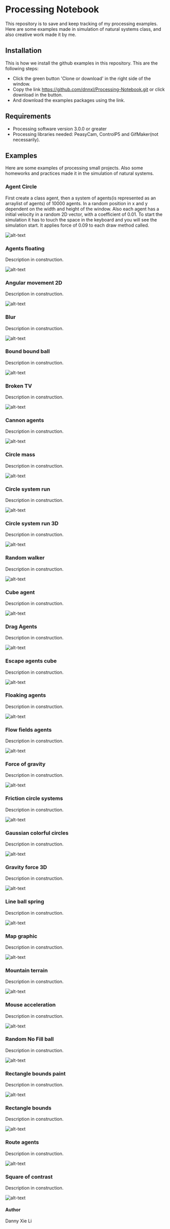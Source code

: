 # Processing Notebook
This repository is to save and keep tracking of my processing examples. Here are some examples made in simulation of natural systems class, and also creative work made it by me. 



## Installation
This is how we install the github examples in this repository. This are the following steps:
* Click the green button 'Clone or download' in the right side of the window. 
* Copy the link https://github.com/dnnxl/Processing-Notebook.git or click download in the button.
* And download the examples packages using the link.

## Requirements
* Processing software version 3.0.0 or greater
* Processing libraries needed: PeasyCam, ControlP5 and GifMaker(not necessarily).

## Examples
Here are some examples of processing small projects. Also some homeworks and practices made it in the simulation of natural systems.

### Agent Circle
First create a class agent, then a system of agents(is represented as an arraylist of agents) of 10000 agents. In a random position in x and y dependent on the width and height of the window. Also each agent has a initial velocity in a random 2D vector, with a coefficient of 0.01. To start the simulation it has to touch the space in the keyboard and you will see the simulation start. It applies force of 0.09 to each draw method called.

![alt-text](https://github.com/dnnxl/Processing-Notebook/blob/master/Images/Agents%20circle.gif)

### Agents floating
Description in construction. 

![alt-text](https://github.com/dnnxl/Processing-Notes/blob/master/Images/Agents%20floating.gif)

### Angular movement 2D
Description in construction. 

![alt-text](https://github.com/dnnxl/Processing-Notebook/blob/master/Images/Angular%20movement%202D.gif)

### Blur
Description in construction. 

![alt-text](https://github.com/dnnxl/Processing-Notes/blob/master/Images/Blur.gif)

### Bound bound ball
Description in construction. 

![alt-text](https://github.com/dnnxl/Processing-Notes/blob/master/Images/Bound%20bound%20ball.gif)

### Broken TV
Description in construction.

![alt-text](https://github.com/dnnxl/Processing-Notes/blob/master/Images/Broken%20TV.gif)

### Cannon agents
Description in construction.

![alt-text](https://github.com/dnnxl/Processing-Notebook/blob/master/Images/Cannon%20agents.gif)

### Circle mass
Description in construction. 

![alt-text](https://github.com/dnnxl/Processing-Notebook/blob/master/Images/Circle%20mass.gif)

### Circle system run
Description in construction. 

![alt-text](https://github.com/dnnxl/Processing-Notes/blob/master/Images/Circle%20system%20run.gif)

### Circle system run 3D
Description in construction. 

![alt-text](https://github.com/dnnxl/Processing-Notes/blob/master/Images/Circle%20run%20system%203D.gif)

### Random walker
Description in construction. 

![alt-text](https://github.com/dnnxl/Processing-Notebook/blob/master/Images/Random%20walker.gif)

### Cube agent	
Description in construction. 

![alt-text](https://github.com/dnnxl/Processing-Notebook/blob/master/Images/Cube%20agent.gif)

### Drag Agents	
Description in construction. 

![alt-text](https://github.com/dnnxl/Processing-Notebook/blob/master/Images/Drag%20Agents.gif)

### Escape agents cube
Description in construction. 

![alt-text](https://github.com/dnnxl/Processing-Notebook/blob/master/Images/Escape%20agents%20cube.gif)

### Floaking agents
Description in construction. 

![alt-text](https://github.com/dnnxl/Processing-Notebook/blob/master/Images/Floaking%20agents.gif)

### Flow fields agents
Description in construction. 

![alt-text](https://github.com/dnnxl/Processing-Notebook/blob/master/Images/Flow%20fields%20agents.gif)

### Force of gravity
Description in construction. 

![alt-text](https://github.com/dnnxl/Processing-Notebook/blob/master/Images/Force%20of%20gravity.gif)

### Friction circle systems
Description in construction. 

![alt-text](https://github.com/dnnxl/Processing-Notebook/blob/master/Images/Friction%20circle%20system.gif)


### Gaussian colorful circles
Description in construction. 

![alt-text](https://github.com/dnnxl/Processing-Notebook/blob/master/Images/Gaussian%20colorful%20circles.gif)

### Gravity force 3D
Description in construction. 

![alt-text](https://github.com/dnnxl/Processing-Notebook/blob/master/Images/Gravity%20force.gif)

### Line ball spring
Description in construction. 

![alt-text](https://github.com/dnnxl/Processing-Notebook/blob/master/Images/Line%20ball%20spring.gif)

### Map graphic
Description in construction. 

![alt-text](https://github.com/dnnxl/Processing-Notebook/blob/master/Images/Map%20graphic.gif)

### Mountain terrain
Description in construction. 

![alt-text](https://github.com/dnnxl/Processing-Notebook/blob/master/Images/Mountain%20terrain.gif)

### Mouse acceleration
Description in construction. 

![alt-text](https://github.com/dnnxl/Processing-Notebook/blob/master/Images/Mouse%20acceleration.gif)

### Random No Fill ball
Description in construction.

![alt-text](https://github.com/dnnxl/Processing-Notebook/blob/master/Images/Random%20No%20Fill%20ball.gif)

### Rectangle bounds paint
Description in construction. 

![alt-text](https://github.com/dnnxl/Processing-Notebook/blob/master/Images/Rectangle%20bounds%20paint.gif)

### Rectangle bounds
Description in construction. 

![alt-text](https://github.com/dnnxl/Processing-Notebook/blob/master/Images/Rectangle%20bounds.gif)

### Route agents
Description in construction. 

![alt-text](https://github.com/dnnxl/Processing-Notebook/blob/master/Images/Route%20agents.gif)

### Square of contrast
Description in construction. 

![alt-text](https://github.com/dnnxl/Processing-Notebook/blob/master/Images/Square%20of%20contrast.gif)


#### Author
Danny Xie Li
